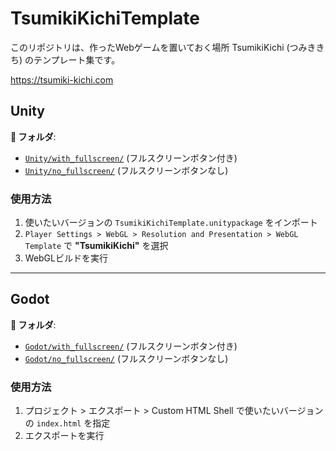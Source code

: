 # TsumikiKichiTemplate

このリポジトリは、作ったWebゲームを置いておく場所 TsumikiKichi (つみききち) のテンプレート集です。

https://tsumiki-kichi.com

## Unity

**📁 フォルダ**: 
- [`Unity/with_fullscreen/`](./Unity/with_fullscreen/) (フルスクリーンボタン付き)
- [`Unity/no_fullscreen/`](./Unity/no_fullscreen/) (フルスクリーンボタンなし)

### 使用方法
1. 使いたいバージョンの `TsumikiKichiTemplate.unitypackage` をインポート
2. `Player Settings > WebGL > Resolution and Presentation > WebGL Template` で **"TsumikiKichi"** を選択
3. WebGLビルドを実行

---

## Godot

**📁 フォルダ**: 
- [`Godot/with_fullscreen/`](./Godot/with_fullscreen/) (フルスクリーンボタン付き)
- [`Godot/no_fullscreen/`](./Godot/no_fullscreen/) (フルスクリーンボタンなし)

### 使用方法
1. プロジェクト > エクスポート > Custom HTML Shell で使いたいバージョンの `index.html` を指定
2. エクスポートを実行

